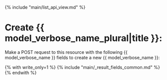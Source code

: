{% include "main/list_api_view.md" %}

# Create {{ model_verbose_name_plural|title }}:

Make a POST request to this resource with the following {{ model_verbose_name }}
fields to create a new {{ model_verbose_name }}:

{% with write_only=1 %}
{% include "main/_result_fields_common.md" %}
{% endwith %}
